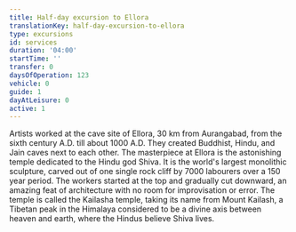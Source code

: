 ```yaml
---
title: Half-day excursion to Ellora
translationKey: half-day-excursion-to-ellora
type: excursions
id: services
duration: '04:00'
startTime: ''
transfer: 0
daysOfOperation: 123
vehicle: 0
guide: 1
dayAtLeisure: 0
active: 1
---
```

Artists worked at the cave site of Ellora, 30 km from Aurangabad, from the sixth century A.D. till about 1000 A.D. They created Buddhist, Hindu, and Jain caves next to each other.     The masterpiece at Ellora is the astonishing temple dedicated to the Hindu god Shiva. It is the world's largest monolithic sculpture, carved out of one single rock cliff by 7000 labourers over a 150 year period. The workers started at the top and gradually cut downward, an amazing feat of architecture with no room for improvisation or error. The temple is called the Kailasha temple, taking its name from Mount Kailash, a Tibetan peak in the Himalaya considered to be a divine axis between heaven and earth, where the Hindus believe Shiva lives.    
